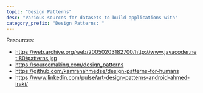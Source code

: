 ```yaml
---
topic: "Design Patterns"
desc: "Various sources for datasets to build applications with"
category_prefix: "Design Patterns: "
---
```



Resources:

* <https://web.archive.org/web/20050203182700/http://www.javacoder.net:80/patterns.jsp>
* <https://sourcemaking.com/design_patterns>
* <https://github.com/kamranahmedse/design-patterns-for-humans>
* <https://www.linkedin.com/pulse/art-design-patterns-android-ahmed-iraki/>
